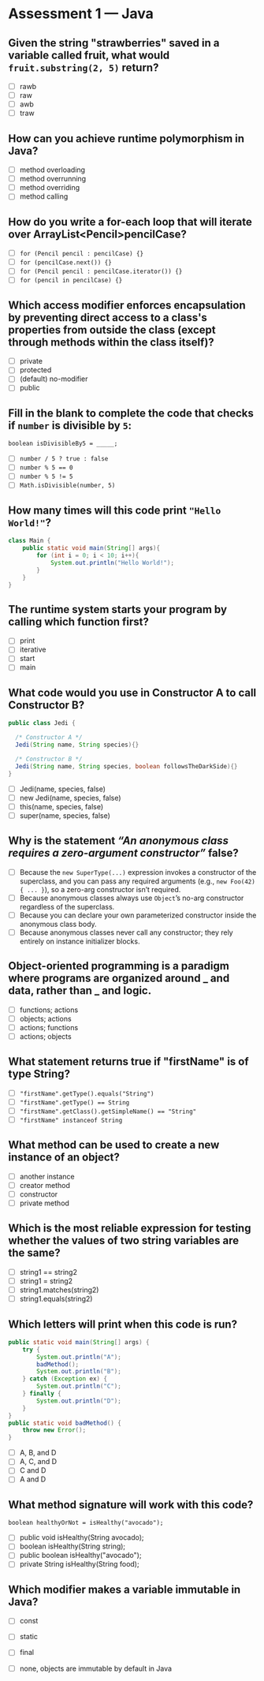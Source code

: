 # Assessment 1 — Java

## Given the string "strawberries" saved in a variable called fruit, what would `fruit.substring(2, 5)` return?

- [ ] rawb
- [ ] raw
- [ ] awb
- [ ] traw

## How can you achieve runtime polymorphism in Java?

- [ ] method overloading
- [ ] method overrunning
- [ ] method overriding
- [ ] method calling

## How do you write a for-each loop that will iterate over ArrayList\<Pencil\>pencilCase?

- [ ] `for (Pencil pencil : pencilCase) {}`
- [ ] `for (pencilCase.next()) {}`
- [ ] `for (Pencil pencil : pencilCase.iterator()) {}`
- [ ] `for (pencil in pencilCase) {}`

## Which access modifier enforces encapsulation by preventing direct access to a class's properties from outside the class (except through methods within the class itself)?

- [ ] private
- [ ] protected
- [ ] (default) no-modifier
- [ ] public

## Fill in the blank to complete the code that checks if `number` is divisible by `5`:

`boolean isDivisibleBy5 = _____;`

- [ ] `number / 5 ? true : false`
- [ ] `number % 5 == 0`
- [ ] `number % 5 != 5`
- [ ] `Math.isDivisible(number, 5)`

## How many times will this code print `"Hello World!"`?

```java
class Main {
    public static void main(String[] args){
        for (int i = 0; i < 10; i++){
            System.out.println("Hello World!");
        }
    }
}
```

## The runtime system starts your program by calling which function first?

- [ ] print
- [ ] iterative
- [ ] start
- [ ] main

## What code would you use in Constructor A to call Constructor B?

```java
public class Jedi {

  /* Constructor A */
  Jedi(String name, String species){}

  /* Constructor B */
  Jedi(String name, String species, boolean followsTheDarkSide){}
}
```

- [ ] Jedi(name, species, false)
- [ ] new Jedi(name, species, false)
- [ ] this(name, species, false)
- [ ] super(name, species, false)

## Why is the statement *“An anonymous class requires a zero-argument constructor”* false?

- [ ] Because the `new SuperType(...)` expression invokes a constructor of the superclass, and you can pass any required arguments (e.g., `new Foo(42) { ... }`), so a zero-arg constructor isn’t required.
- [ ] Because anonymous classes always use `Object`’s no-arg constructor regardless of the superclass.
- [ ] Because you can declare your own parameterized constructor inside the anonymous class body.
- [ ] Because anonymous classes never call any constructor; they rely entirely on instance initializer blocks.

## Object-oriented programming is a paradigm where programs are organized around \_ and data, rather than \_ and logic.

- [ ] functions; actions
- [ ] objects; actions
- [ ] actions; functions
- [ ] actions; objects

## What statement returns true if "firstName" is of type String?

- [ ] `"firstName".getType().equals("String")`
- [ ] `"firstName".getType() == String`
- [ ] `"firstName".getClass().getSimpleName() == "String"`
- [ ] `"firstName" instanceof String`

## What method can be used to create a new instance of an object?

- [ ] another instance
- [ ] creator method
- [ ] constructor
- [ ] private method

## Which is the most reliable expression for testing whether the values of two string variables are the same?

- [ ] string1 == string2
- [ ] string1 = string2
- [ ] string1.matches(string2)
- [ ] string1.equals(string2)

## Which letters will print when this code is run?

```java
public static void main(String[] args) {
    try {
        System.out.println("A");
        badMethod();
        System.out.println("B");
    } catch (Exception ex) {
        System.out.println("C");
    } finally {
        System.out.println("D");
    }
}
public static void badMethod() {
    throw new Error();
}
```

- [ ] A, B, and D
- [ ] A, C, and D
- [ ] C and D
- [ ] A and D

## What method signature will work with this code?

`boolean healthyOrNot = isHealthy("avocado");`

- [ ] public void isHealthy(String avocado);
- [ ] boolean isHealthy(String string);
- [ ] public boolean isHealthy("avocado");
- [ ] private String isHealthy(String food);

## Which modifier makes a variable immutable in Java?

- [ ] const
- [ ] static
- [ ] final
- [ ] none, objects are immutable by default in Java

